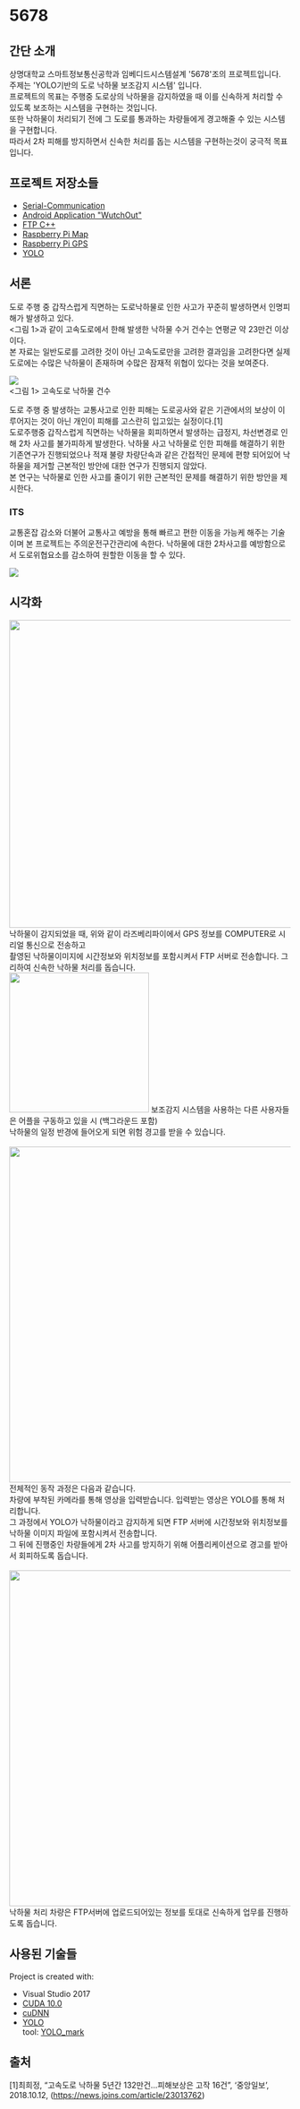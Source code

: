 # 5678
## 간단 소개
 상명대학교 스마트정보통신공학과 임베디드시스템설계 '5678'조의 프로젝트입니다. <br>
 주제는 'YOLO기반의 도로 낙하물 보조감지 시스템' 입니다. <br>
 프로젝트의 목표는 주행중 도로상의 낙하물을 감지하였을 때 이를 신속하게 처리할 수 있도록 보조하는 시스템을 구현하는 것입니다. <br>
 또한 낙하물이 처리되기 전에 그 도로를 통과하는 차량들에게 경고해줄 수 있는 시스템을 구현합니다. <br>
 따라서 2차 피해를 방지하면서 신속한 처리를 돕는 시스템을 구현하는것이 궁극적 목표입니다. <br>
 
## 프로젝트 저장소들
* [Serial-Communication](https://github.com/HyeokJinYun/Serial-Communication "Serial-Communication")
* [Android Application "WutchOut"](https://github.com/suc1117/WutchOut "WutchOut")
* [FTP C++](https://github.com/suc1117/FTP "FTP C++")
* [Raspberry Pi Map](https://github.com/kimjinhong2/maps "map")
* [Raspberry Pi GPS](https://github.com/ayj8655/RaspberryPi_wutchout "rasp")
* [YOLO](https://github.com/RaeGeunPark/YOLOv2-based-Falling-Object-Detection/blob/master/YOLOv2-based-Falling-Object-Detection_Modified.md)

## 서론

도로 주행 중 갑작스럽게 직면하는 도로낙하물로 인한 사고가 꾸준히 발생하면서 인명피해가 발생하고 있다. <br>
<그림 1>과 같이 고속도로에서 한해 발생한 낙하물 수거 건수는 연평균 약 23만건 이상이다. <br>
본 자료는 일반도로를 고려한 것이 아닌 고속도로만을 고려한 결과임을 고려한다면 실제 도로에는 수많은 낙하물이 존재하며 수많은 잠재적 위협이 있다는 것을 보여준다.

<img src="https://user-images.githubusercontent.com/48272857/70631976-60415d00-1c71-11ea-9afa-361eb6f50cc4.PNG"> <br>
<그림 1> 고속도로 낙하물 건수 <br>

도로 주행 중 발생하는 교통사고로 인한 피해는 도로공사와 같은 기관에서의 보상이 이루어지는 것이 아닌 개인이 피해를 고스란히 입고있는 실정이다.[1]<br>도로주행중 갑작스럽게 직면하는 낙하물을 회피하면서 발생하는 급정지, 차선변경로 인해 2차 사고를 불가피하게 발생한다. 낙하물 사고 낙하물로 인한 피해를 해결하기 위한 기존연구가 진행되었으나 적재 불량 차량단속과 같은 간접적인 문제에 편향 되어있어 낙하물을 제거할 근본적인 방안에 대한 연구가 진행되지 않았다. <br>
본 연구는 낙하물로 인한 사고를 줄이기 위한 근본적인 문제를 해결하기 위한 방안을 제시한다.

### ITS

교통혼잡 감소와 더불어 교통사고 예방을 통해 빠르고 편한 이동을 가능케 해주는 기술이며 본 프로젝트는 주의운전구간관리에 속한다. 낙하물에 대한 2차사고를 예방함으로서 도로위협요소를 감소하여 원할한 이동을 할 수 있다. <br>

<img src="https://user-images.githubusercontent.com/48272857/70634466-9f71ad00-1c75-11ea-8dc0-8a360be020dd.png"> <br>

## 시각화
  <img src="https://user-images.githubusercontent.com/48272857/70411781-7a731380-1a96-11ea-8de9-a4944178e6f8.png" width=550px>
  낙하물이 감지되었을 때, 위와 같이 라즈베리파이에서 GPS 정보를 COMPUTER로 시리얼 통신으로 전송하고 <br>
  촬영된 낙하물이미지에 시간정보와 위치정보를 포함시켜서 FTP 서버로 전송합니다. 그리하여 신속한 낙하물 처리를 돕습니다.
  <br>
  <img src="https://user-images.githubusercontent.com/48272857/70412298-d12d1d00-1a97-11ea-8ae5-c62f21bdd435.png" width=250px>
  보조감지 시스템을 사용하는 다른 사용자들은 어플을 구동하고 있을 시 (백그라운드 포함)<br> 낙하물의 일정 반경에 들어오게 되면 위험 경고를 받을 수 있습니다. <br>
  <br>
  <img src="https://user-images.githubusercontent.com/48272857/70411821-924a9780-1a96-11ea-99f2-8add16524ffe.png" width=600px>
  전체적인 동작 과정은 다음과 같습니다. <br>
  차량에 부착된 카메라를 통해 영상을 입력받습니다. 입력받는 영상은 YOLO를 통해 처리합니다. <br>
  그 과정에서 YOLO가 낙하물이라고 감지하게 되면 FTP 서버에 시간정보와 위치정보를 낙하물 이미지 파일에 포함시켜서 전송합니다. <br>
  그 뒤에 진행중인 차량들에게 2차 사고를 방지하기 위해 어플리케이션으로 경고를 받아서 회피하도록 돕습니다.<br>
  <br>
  <img src="https://user-images.githubusercontent.com/48272857/70411822-92e32e00-1a96-11ea-8407-a109873a0dbf.png" width=600px>
  낙하물 처리 차량은 FTP서버에 업로드되어있는 정보를 토대로 신속하게 업무를 진행하도록 돕습니다. <br>

## 사용된 기술들
Project is created with:
* Visual Studio 2017
* [CUDA 10.0](https://developer.nvidia.com/cuda-10.0-download-archive?target_os=Windows&target_arch=x86_64&target_version=10&target_type=exenetwork "CUDA 10.0")
* [cuDNN](https://developer.nvidia.com/cudnn "cuDNN")
* [YOLO](https://github.com/AlexeyAB/darknet "YOLO") <br>
  tool: [YOLO_mark](https://github.com/AlexeyAB/Yolo_mark "YOLO mark")
  
## 출처
[1]최희정, “고속도로 낙하물 5년간 132만건…피해보상은 고작 16건”, ‘중앙일보’, 2018.10.12, (https://news.joins.com/article/23013762)


